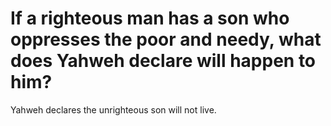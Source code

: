 # If a righteous man has a son who oppresses the poor and needy, what does Yahweh declare will happen to him?

Yahweh declares the unrighteous son will not live.
